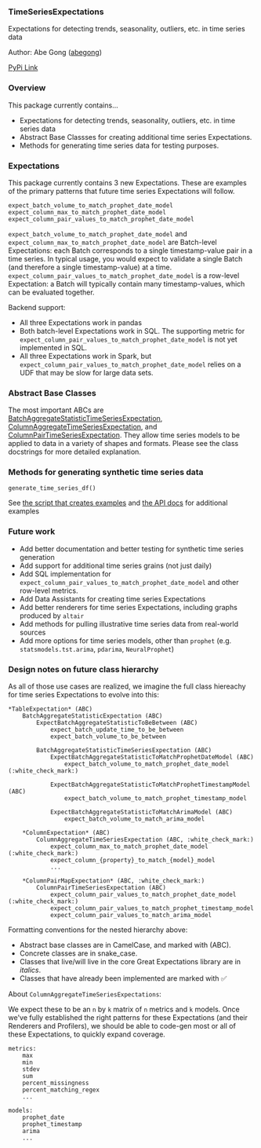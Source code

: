 ### TimeSeriesExpectations
Expectations for detecting trends, seasonality, outliers, etc. in time series data

Author: Abe Gong ([abegong](https://github.com/abegong))

[PyPi Link](https://pypi/python.org/pypi/time_series_expectations)

### Overview
This package currently contains...

* Expectations for detecting trends, seasonality, outliers, etc. in time series data
* Abstract Base Classses for creating additional time series Expectations.
* Methods for generating time series data for testing purposes.

### Expectations

This package currently contains 3 new Expectations. These are examples of the primary patterns that future time series Expectations will follow.

    expect_batch_volume_to_match_prophet_date_model
    expect_column_max_to_match_prophet_date_model
    expect_column_pair_values_to_match_prophet_date_model

`expect_batch_volume_to_match_prophet_date_model` and `expect_column_max_to_match_prophet_date_model` are Batch-level Expectations: each Batch corresponds to a single timestamp-value pair in a time series. In typical usage, you would expect to validate a single Batch (and therefore a single timestamp-value) at a time. `expect_column_pair_values_to_match_prophet_date_model` is a row-level Expectation: a Batch will typically contain many timestamp-values, which can be evaluated together.


Backend support:
* All three Expectations work in pandas
* Both batch-level Expectations work in SQL. The supporting metric for `expect_column_pair_values_to_match_prophet_date_model` is not yet implemented in SQL.
* All three Expectations work in Spark, but `expect_column_pair_values_to_match_prophet_date_model` relies on a UDF that may be slow for large data sets.


### Abstract Base Classes

The most important ABCs are [BatchAggregateStatisticTimeSeriesExpectation](link), [ColumnAggregateTimeSeriesExpectation](link), and  [ColumnPairTimeSeriesExpectation](link). They allow time series models to be applied to data in a variety of shapes and formats. Please see the class docstrings for more detailed explanation.

### Methods for generating synthetic time series data

```
generate_time_series_df()
```

See [the script that creates examples](link) and [the API docs](link) for additional examples

### Future work

* Add better documentation and better testing for synthetic time series generation
* Add support for additional time series grains (not just daily)
* Add SQL implementation for `expect_column_pair_values_to_match_prophet_date_model` and other row-level metrics.
* Add Data Assistants for creating time series Expectations
* Add better renderers for time series Expectations, including graphs produced by `altair`
* Add methods for pulling illustrative time series data from real-world sources
* Add more options for time series models, other than `prophet` (e.g. `statsmodels.tst.arima`, `pdarima`, `NeuralProphet`)



### Design notes on future class hierarchy

As all of those use cases are realized, we imagine the full class hiereachy for time series Expectations to evolve into this:

    *TableExpectation* (ABC)
        BatchAggregateStatisticExpectation (ABC)
            ExpectBatchAggregateStatisticToBeBetween (ABC)
                expect_batch_update_time_to_be_between
                expect_batch_volume_to_be_between

            BatchAggregateStatisticTimeSeriesExpectation (ABC)
                ExpectBatchAggregateStatisticToMatchProphetDateModel (ABC)
                    expect_batch_volume_to_match_prophet_date_model (:white_check_mark:)

                ExpectBatchAggregateStatisticToMatchProphetTimestampModel (ABC)
                    expect_batch_volume_to_match_prophet_timestamp_model

                ExpectBatchAggregateStatisticToMatchArimaModel (ABC)
                    expect_batch_volume_to_match_arima_model

        *ColumnExpectation* (ABC)
            ColumnAggregateTimeSeriesExpectation (ABC, :white_check_mark:)
                expect_column_max_to_match_prophet_date_model (:white_check_mark:)
                expect_column_{property}_to_match_{model}_model
                ...

        *ColumnPairMapExpectation* (ABC, :white_check_mark:)
            ColumnPairTimeSeriesExpectation (ABC)
                expect_column_pair_values_to_match_prophet_date_model (:white_check_mark:)
                expect_column_pair_values_to_match_prophet_timestamp_model
                expect_column_pair_values_to_match_arima_model
        
Formatting conventions for the nested hierarchy above:

* Abstract base classes are in CamelCase, and marked with (ABC).
* Concrete classes are in snake_case.
* Classes that live/will live in the core Great Expectations library are in *italics*.
* Classes that have already been implemented are marked with :white_check_mark:


About `ColumnAggregateTimeSeriesExpectations`:

We expect these to be an `n` by `k` matrix of `n` metrics and `k` models. Once we've fully established the right patterns for these Expectations (and their Renderers and Profilers), we should be able to code-gen most or all of these Expectations, to quickly expand coverage.

    metrics:
        max
        min
        stdev
        sum
        percent_missingness
        percent_matching_regex
        ...

    models:
        prophet_date
        prophet_timestamp
        arima
        ...
